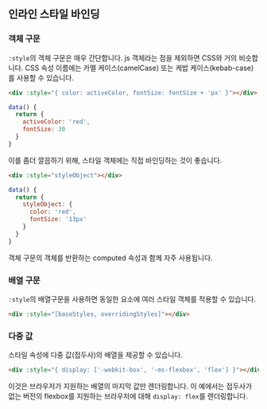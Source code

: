 ## 인라인 스타일 바인딩



### 객체 구문

`:style`의 객체 구문은 매우 간단합니다. js 객체라는 점을 제외하면 CSS와 거의 비슷합니다. CSS 속성 이름에는 카멜 케이스(camelCase) 또는 케밥 케이스(kebab-case)를 사용할 수 있습니다.

```html
<div :style="{ color: activeColor, fontSize: fontSize + 'px' }"></div>
```

```js
data() {
  return {
    activeColor: 'red',
    fontSize: 30
  }
}
```

이를 좀더 깔끔하기 위해, 스타일 객체에는 직접 바인딩하는 것이 좋습니다.



```html
<div :style="styleObject"></div>
```

```js
data() {
  return {
    styleObject: {
      color: 'red',
      fontSize: '13px'
    }
  }
}
```

객체 구문의 객체를 반환하는 computed 속성과 함께 자주 사용됩니다.



### 배열 구문

`:style`의 배열구문을 사용하면 동일한 요소에 여러 스타일 객체를 적용할 수 있습니다.

```html
<div :style="[baseStyles, overridingStyles]"></div>
```



### 다중 값

스타일 속성에 다중 값(접두사)의 배열을 제공할 수 있습니다.

```html
<div :style="{ display: ['-webkit-box', '-ms-flexbox', 'flex'] }"></div>
```

이것은 브라우저가 지원하는 배열의 마지막 값만 렌더링합니다. 이 예에서는 접두사가 없는 버전의 flexbox를 지원하는 브라우저에 대해 `display: flex`를 렌더링합니다.